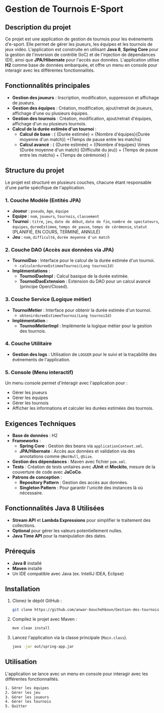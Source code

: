 # Gestion de Tournois E-Sport

## Description du projet

Ce projet est une application de gestion de tournois pour les événements d'e-sport. Elle permet de gérer les joueurs, les équipes et les tournois de jeux vidéo. L'application est construite en utilisant **Java 8**, **Spring Core** pour la gestion de l'inversion de contrôle (IoC) et de l'injection de dépendances (DI), ainsi que **JPA/Hibernate** pour l'accès aux données. L'application utilise **H2** comme base de données embarquée, et offre un menu en console pour interagir avec les différentes fonctionnalités.

## Fonctionnalités principales

- **Gestion des joueurs** : Inscription, modification, suppression et affichage de joueurs.
- **Gestion des équipes** : Création, modification, ajout/retrait de joueurs, affichage d'une ou plusieurs équipes.
- **Gestion des tournois** : Création, modification, ajout/retrait d'équipes, affichage d'un ou plusieurs tournois.
- **Calcul de la durée estimée d'un tournoi** :
  - **Calcul de base** : \( {Durée estimée} = {Nombre d'équipes}{Durée moyenne d'un match}) +{Temps de pause entre les matchs}
  - **Calcul avancé** : \( {Durée estimée} = ({Nombre d'équipes} \times {Durée moyenne d'un match} {Difficulté du jeu}) + {Temps de pause entre les matchs} + {Temps de cérémonie} )

## Structure du projet

Le projet est structuré en plusieurs couches, chacune étant responsable d'une partie spécifique de l'application.

### 1. Couche Modèle (Entités JPA)

- **Joueur** : `pseudo`, `âge`, `équipe`
- **Equipe** : `nom`, `joueurs`, `tournois`, `classement`
- **Tournoi** : `titre`, `jeu`, `date de début`, `date de fin`, `nombre de spectateurs`, `équipes`, `dureeEstimee`, `temps de pause`, `temps de cérémonie`, `statut` (PLANIFIÉ, EN COURS, TERMINÉ, ANNULÉ)
- **Jeu** : `nom`, `difficulté`, `durée moyenne d'un match`

### 2. Couche DAO (Accès aux données via JPA)

- **TournoiDao** : Interface pour le calcul de la durée estimée d'un tournoi.
  - `calculerdureeEstimeeTournoi(Long tournoiId)`
- **Implémentations** :
  - **TournoiDaoImpl** : Calcul basique de la durée estimée.
  - **TournoiDaoExtension** : Extension du DAO pour un calcul avancé (principe Open/Closed).

### 3. Couche Service (Logique métier)

- **TournoiMetier** : Interface pour obtenir la durée estimée d'un tournoi.
  - `obtenirdureeEstimeeTournoi(Long tournoiId)`
- **Implémentation** :
  - **TournoiMetierImpl** : Implémente la logique métier pour la gestion des tournois.

### 4. Couche Utilitaire

- **Gestion des logs** : Utilisation de `LOGGER` pour le suivi et la traçabilité des événements de l'application.

### 5. Console (Menu interactif)

Un menu console permet d'interagir avec l'application pour :

- Gérer les joueurs
- Gérer les équipes
- Gérer les tournois
- Afficher les informations et calculer les durées estimées des tournois.

## Exigences Techniques

- **Base de données** : H2
- **Frameworks** :
  - **Spring Core** : Gestion des beans via `applicationContext.xml`.
  - **JPA/Hibernate** : Accès aux données et validation via des annotations comme `@NotNull`, `@Size`.
- **Gestion des dépendances** : Maven avec fichier `pom.xml`.
- **Tests** : Création de tests unitaires avec **JUnit** et **Mockito**, mesure de la couverture de code avec **JaCoCo**.
- **Patrons de conception** :
  - **Repository Pattern** : Gestion des accès aux données.
  - **Singleton Pattern** : Pour garantir l'unicité des instances là où nécessaire.

## Fonctionnalités Java 8 Utilisées

- **Stream API** et **Lambda Expressions** pour simplifier le traitement des collections.
- **Optional** pour gérer les valeurs potentiellement nulles.
- **Java Time API** pour la manipulation des dates.

## Prérequis

- **Java 8** installé
- **Maven** installé
- Un IDE compatible avec Java (ex. IntelliJ IDEA, Eclipse)

## Installation

1. Clonez le dépôt GitHub :

   ```bash
   git clone https://github.com/anwar-bouchehboun/Gestion-des-tournois-de-jeux-video
   ```

2. Compilez le projet avec Maven :

   ```bash
   mvn clean install
   ```

3. Lancez l'application via la classe principale (`Main.class`).

   ```bash
   java -jar out/spring-app.jar
   ```

## Utilisation

L'application se lance avec un menu en console pour interagir avec les différentes fonctionnalités.

```bash
1. Gérer les équipes
2. Gérer les jeu
3. Gérer les joueurs
4. Gérer les tournois
5. Quitter
```
